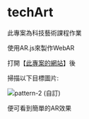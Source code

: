 # techArt
此專案為科技藝術課程作業

使用AR.js來製作WebAR

打開【[此專案的網站](https://adt109119.github.io/techArt/)】後

掃描以下目標圖片:

![pattern-2 (自訂)](https://user-images.githubusercontent.com/106337749/207804975-1d7ed603-710f-47e9-bc44-af67fe2a92c0.png)

便可看到簡單的AR效果
